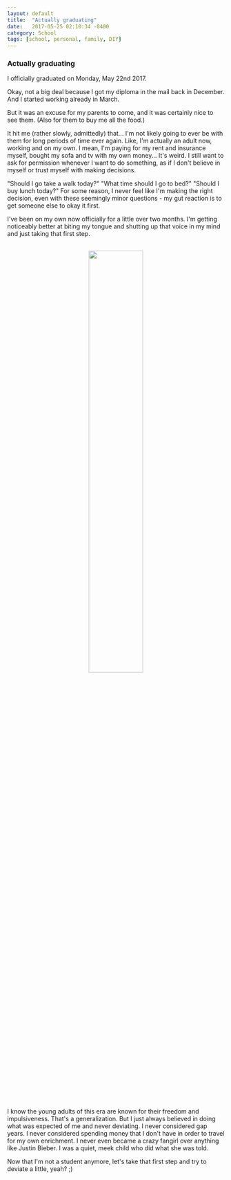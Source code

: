 ```yaml
---
layout: default
title:  "Actually graduating"
date:   2017-05-25 02:10:34 -0400
category: School
tags: [school, personal, family, DIY]
---
```


<h3>Actually graduating</h3>

I officially graduated on Monday, May 22nd 2017. 

Okay, not a big deal because I got my diploma in the mail back in December. And I started working already in March. 

But it was an excuse for my parents to come, and it was certainly nice to see them. (Also for them to buy me all the food.)

It hit me (rather slowly, admittedly) that... I'm not likely going to ever be with them for long periods of time ever again. Like, I'm actually an adult now, working and on my own. I mean, I'm paying for my rent and insurance myself, bought my sofa and tv with my own money... It's weird. I still want to ask for permission whenever I want to do something, as if I don't believe in myself or trust myself with making decisions. 

"Should I go take a walk today?" "What time should I go to bed?" "Should I buy lunch today?" For some reason, I never feel like I'm making the right decision, even with these seemingly minor questions - my gut reaction is to get someone else to okay it first. 

I've been on my own now officially for a little over two months. I'm getting noticeably better at biting my tongue and shutting up that voice in my mind and just taking that first step. 

<br> 

<center><img src="http://media-cache-ak0.pinimg.com/1200x/15/a5/97/15a597fff7d956e39a92500147d83948.jpg" width="50%"></center>

<br> 

I know the young adults of this era are known for their freedom and impulsiveness. That's a generalization. But I just always believed in doing what was expected of me and never deviating. I never considered gap years. I never considered spending money that I don't have in order to travel for my own enrichment. I never even became a crazy fangirl over anything like Justin Bieber. I was a quiet, meek child who did what she was told. 

Now that I'm not a student anymore, let's take that first step and try to deviate a little, yeah? ;)


